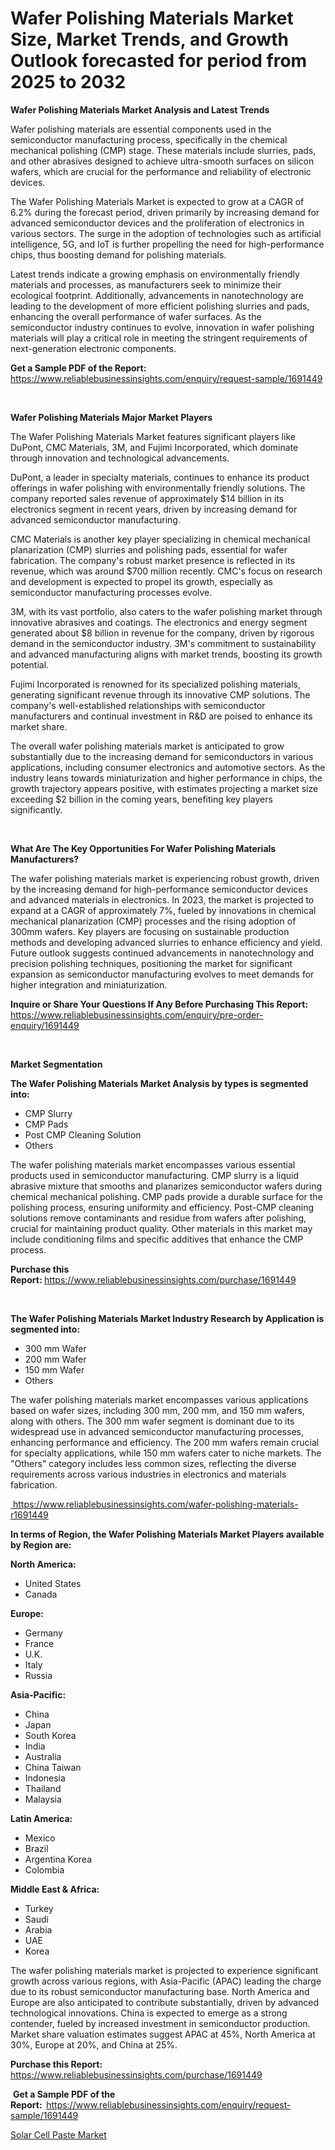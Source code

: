 <p><h1>Wafer Polishing Materials Market Size, Market Trends, and Growth Outlook forecasted for period from 2025 to 2032</h1></p><p><strong>Wafer Polishing Materials Market Analysis and Latest Trends</strong></p>
<p><p>Wafer polishing materials are essential components used in the semiconductor manufacturing process, specifically in the chemical mechanical polishing (CMP) stage. These materials include slurries, pads, and other abrasives designed to achieve ultra-smooth surfaces on silicon wafers, which are crucial for the performance and reliability of electronic devices.</p><p>The Wafer Polishing Materials Market is expected to grow at a CAGR of 6.2% during the forecast period, driven primarily by increasing demand for advanced semiconductor devices and the proliferation of electronics in various sectors. The surge in the adoption of technologies such as artificial intelligence, 5G, and IoT is further propelling the need for high-performance chips, thus boosting demand for polishing materials.</p><p>Latest trends indicate a growing emphasis on environmentally friendly materials and processes, as manufacturers seek to minimize their ecological footprint. Additionally, advancements in nanotechnology are leading to the development of more efficient polishing slurries and pads, enhancing the overall performance of wafer surfaces. As the semiconductor industry continues to evolve, innovation in wafer polishing materials will play a critical role in meeting the stringent requirements of next-generation electronic components.</p></p>
<p><strong>Get a Sample PDF of the Report:&nbsp;</strong> <a href="https://www.reliablebusinessinsights.com/enquiry/request-sample/1691449?utm_campaign=950&utm_medium=2&utm_source=Github&utm_content=ia&utm_term=07012025&utm_id=wafer-polishing-materials">https://www.reliablebusinessinsights.com/enquiry/request-sample/1691449</a></p>
<p>&nbsp;</p>
<p><strong>Wafer Polishing Materials Major Market Players</strong></p>
<p><p>The Wafer Polishing Materials Market features significant players like DuPont, CMC Materials, 3M, and Fujimi Incorporated, which dominate through innovation and technological advancements. </p><p>DuPont, a leader in specialty materials, continues to enhance its product offerings in wafer polishing with environmentally friendly solutions. The company reported sales revenue of approximately $14 billion in its electronics segment in recent years, driven by increasing demand for advanced semiconductor manufacturing.</p><p>CMC Materials is another key player specializing in chemical mechanical planarization (CMP) slurries and polishing pads, essential for wafer fabrication. The company's robust market presence is reflected in its revenue, which was around $700 million recently. CMC's focus on research and development is expected to propel its growth, especially as semiconductor manufacturing processes evolve.</p><p>3M, with its vast portfolio, also caters to the wafer polishing market through innovative abrasives and coatings. The electronics and energy segment generated about $8 billion in revenue for the company, driven by rigorous demand in the semiconductor industry. 3M's commitment to sustainability and advanced manufacturing aligns with market trends, boosting its growth potential.</p><p>Fujimi Incorporated is renowned for its specialized polishing materials, generating significant revenue through its innovative CMP solutions. The company's well-established relationships with semiconductor manufacturers and continual investment in R&D are poised to enhance its market share.</p><p>The overall wafer polishing materials market is anticipated to grow substantially due to the increasing demand for semiconductors in various applications, including consumer electronics and automotive sectors. As the industry leans towards miniaturization and higher performance in chips, the growth trajectory appears positive, with estimates projecting a market size exceeding $2 billion in the coming years, benefiting key players significantly.</p></p>
<p>&nbsp;</p>
<p><strong>What Are The Key Opportunities For Wafer Polishing Materials Manufacturers?</strong></p>
<p><p>The wafer polishing materials market is experiencing robust growth, driven by the increasing demand for high-performance semiconductor devices and advanced materials in electronics. In 2023, the market is projected to expand at a CAGR of approximately 7%, fueled by innovations in chemical mechanical planarization (CMP) processes and the rising adoption of 300mm wafers. Key players are focusing on sustainable production methods and developing advanced slurries to enhance efficiency and yield. Future outlook suggests continued advancements in nanotechnology and precision polishing techniques, positioning the market for significant expansion as semiconductor manufacturing evolves to meet demands for higher integration and miniaturization.</p></p>
<p><strong>Inquire or Share Your Questions If Any Before Purchasing This Report:</strong> <a href="https://www.reliablebusinessinsights.com/enquiry/pre-order-enquiry/1691449?utm_campaign=950&utm_medium=2&utm_source=Github&utm_content=ia&utm_term=07012025&utm_id=wafer-polishing-materials">https://www.reliablebusinessinsights.com/enquiry/pre-order-enquiry/1691449</a></p>
<p>&nbsp;</p>
<p><strong>Market Segmentation</strong></p>
<p><strong>The Wafer Polishing Materials Market Analysis by types is segmented into:</strong></p>
<p><ul><li>CMP Slurry</li><li>CMP Pads</li><li>Post CMP Cleaning Solution</li><li>Others</li></ul></p>
<p><p>The wafer polishing materials market encompasses various essential products used in semiconductor manufacturing. CMP slurry is a liquid abrasive mixture that smooths and planarizes semiconductor wafers during chemical mechanical polishing. CMP pads provide a durable surface for the polishing process, ensuring uniformity and efficiency. Post-CMP cleaning solutions remove contaminants and residue from wafers after polishing, crucial for maintaining product quality. Other materials in this market may include conditioning films and specific additives that enhance the CMP process.</p></p>
<p><strong>Purchase this Report:&nbsp;</strong><a href="https://www.reliablebusinessinsights.com/purchase/1691449?utm_campaign=950&utm_medium=2&utm_source=Github&utm_content=ia&utm_term=07012025&utm_id=wafer-polishing-materials">https://www.reliablebusinessinsights.com/purchase/1691449</a></p>
<p>&nbsp;</p>
<p><strong>The Wafer Polishing Materials Market Industry Research by Application is segmented into:</strong></p>
<p><ul><li>300 mm Wafer</li><li>200 mm Wafer</li><li>150 mm Wafer</li><li>Others</li></ul></p>
<p><p>The wafer polishing materials market encompasses various applications based on wafer sizes, including 300 mm, 200 mm, and 150 mm wafers, along with others. The 300 mm wafer segment is dominant due to its widespread use in advanced semiconductor manufacturing processes, enhancing performance and efficiency. The 200 mm wafers remain crucial for specialty applications, while 150 mm wafers cater to niche markets. The "Others" category includes less common sizes, reflecting the diverse requirements across various industries in electronics and materials fabrication.</p></p>
<p><a href="https://www.reliablebusinessinsights.com/wafer-polishing-materials-r1691449?utm_campaign=950&utm_medium=2&utm_source=Github&utm_content=ia&utm_term=07012025&utm_id=wafer-polishing-materials">&nbsp;https://www.reliablebusinessinsights.com/wafer-polishing-materials-r1691449</a></p>
<p><strong>In terms of Region, the Wafer Polishing Materials Market Players available by Region are:</strong></p>
<p>
    <p> <strong> North America: </strong>
        <ul>
            <li>United States</li>
            <li>Canada</li>
        </ul>
        </p> 
    <p> <strong> Europe: </strong>
        <ul>
            <li>Germany</li>
            <li>France</li>
            <li>U.K.</li>
            <li>Italy</li>
            <li>Russia</li>
        </ul>
        </p> 
    <p> <strong> Asia-Pacific: </strong>
        <ul>
            <li>China</li>
            <li>Japan</li>
            <li>South Korea</li>
            <li>India</li>
            <li>Australia</li>
            <li>China Taiwan</li>
            <li>Indonesia</li>
            <li>Thailand</li>
            <li>Malaysia</li>
        </ul>
        </p> 
    <p> <strong> Latin America: </strong>
        <ul>
            <li>Mexico</li>
            <li>Brazil</li>
            <li>Argentina Korea</li>
            <li>Colombia</li>
        </ul>
        </p> 
    <p> <strong> Middle East & Africa: </strong>
        <ul>
            <li>Turkey</li>
            <li>Saudi</li>
            <li>Arabia</li>
            <li>UAE</li>
            <li>Korea</li>
        </ul>
    </p>
    </p>
<p><p>The wafer polishing materials market is projected to experience significant growth across various regions, with Asia-Pacific (APAC) leading the charge due to its robust semiconductor manufacturing base. North America and Europe are also anticipated to contribute substantially, driven by advanced technological innovations. China is expected to emerge as a strong contender, fueled by increased investment in semiconductor production. Market share valuation estimates suggest APAC at 45%, North America at 30%, Europe at 20%, and China at 25%.</p></p>
<p><strong>Purchase this Report: </strong><a href="https://www.reliablebusinessinsights.com/purchase/1691449?utm_campaign=950&utm_medium=2&utm_source=Github&utm_content=ia&utm_term=07012025&utm_id=wafer-polishing-materials">https://www.reliablebusinessinsights.com/purchase/1691449</a></p>
<p>&nbsp;<strong>Get a Sample PDF of the Report:&nbsp;&nbsp;</strong><a href="https://www.reliablebusinessinsights.com/enquiry/request-sample/1691449?utm_campaign=950&utm_medium=2&utm_source=Github&utm_content=ia&utm_term=07012025&utm_id=wafer-polishing-materials">https://www.reliablebusinessinsights.com/enquiry/request-sample/1691449</a></p>
<p><strong></strong></p>
<p><p><a href="https://github.com/ryanbell8967/Market-Research-Report-List-1/blob/main/solar-cell-paste-market.md?utm_campaign=950&utm_medium=2&utm_source=Github&utm_content=ia&utm_term=07012025&utm_id=wafer-polishing-materials">Solar Cell Paste Market</a></p></p>